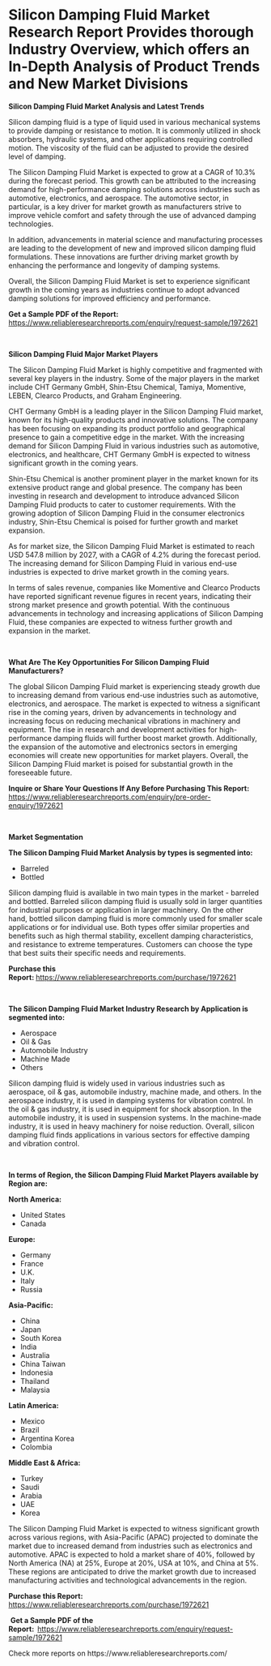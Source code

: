 <p><h1>Silicon Damping Fluid Market Research Report Provides thorough Industry Overview, which offers an In-Depth Analysis of Product Trends and New Market Divisions</h1></p><p><strong>Silicon Damping Fluid Market Analysis and Latest Trends</strong></p>
<p><p>Silicon damping fluid is a type of liquid used in various mechanical systems to provide damping or resistance to motion. It is commonly utilized in shock absorbers, hydraulic systems, and other applications requiring controlled motion. The viscosity of the fluid can be adjusted to provide the desired level of damping.</p><p>The Silicon Damping Fluid Market is expected to grow at a CAGR of 10.3% during the forecast period. This growth can be attributed to the increasing demand for high-performance damping solutions across industries such as automotive, electronics, and aerospace. The automotive sector, in particular, is a key driver for market growth as manufacturers strive to improve vehicle comfort and safety through the use of advanced damping technologies.</p><p>In addition, advancements in material science and manufacturing processes are leading to the development of new and improved silicon damping fluid formulations. These innovations are further driving market growth by enhancing the performance and longevity of damping systems.</p><p>Overall, the Silicon Damping Fluid Market is set to experience significant growth in the coming years as industries continue to adopt advanced damping solutions for improved efficiency and performance.</p></p>
<p><strong>Get a Sample PDF of the Report:&nbsp;</strong> <a href="https://www.reliableresearchreports.com/enquiry/request-sample/1972621">https://www.reliableresearchreports.com/enquiry/request-sample/1972621</a></p>
<p>&nbsp;</p>
<p><strong>Silicon Damping Fluid Major Market Players</strong></p>
<p><p>The Silicon Damping Fluid Market is highly competitive and fragmented with several key players in the industry. Some of the major players in the market include CHT Germany GmbH, Shin-Etsu Chemical, Tamiya, Momentive, LEBEN, Clearco Products, and Graham Engineering.</p><p>CHT Germany GmbH is a leading player in the Silicon Damping Fluid market, known for its high-quality products and innovative solutions. The company has been focusing on expanding its product portfolio and geographical presence to gain a competitive edge in the market. With the increasing demand for Silicon Damping Fluid in various industries such as automotive, electronics, and healthcare, CHT Germany GmbH is expected to witness significant growth in the coming years.</p><p>Shin-Etsu Chemical is another prominent player in the market known for its extensive product range and global presence. The company has been investing in research and development to introduce advanced Silicon Damping Fluid products to cater to customer requirements. With the growing adoption of Silicon Damping Fluid in the consumer electronics industry, Shin-Etsu Chemical is poised for further growth and market expansion.</p><p>As for market size, the Silicon Damping Fluid Market is estimated to reach USD 547.8 million by 2027, with a CAGR of 4.2% during the forecast period. The increasing demand for Silicon Damping Fluid in various end-use industries is expected to drive market growth in the coming years.</p><p>In terms of sales revenue, companies like Momentive and Clearco Products have reported significant revenue figures in recent years, indicating their strong market presence and growth potential. With the continuous advancements in technology and increasing applications of Silicon Damping Fluid, these companies are expected to witness further growth and expansion in the market.</p></p>
<p>&nbsp;</p>
<p><strong>What Are The Key Opportunities For Silicon Damping Fluid Manufacturers?</strong></p>
<p><p>The global Silicon Damping Fluid market is experiencing steady growth due to increasing demand from various end-use industries such as automotive, electronics, and aerospace. The market is expected to witness a significant rise in the coming years, driven by advancements in technology and increasing focus on reducing mechanical vibrations in machinery and equipment. The rise in research and development activities for high-performance damping fluids will further boost market growth. Additionally, the expansion of the automotive and electronics sectors in emerging economies will create new opportunities for market players. Overall, the Silicon Damping Fluid market is poised for substantial growth in the foreseeable future.</p></p>
<p><strong>Inquire or Share Your Questions If Any Before Purchasing This Report:</strong> <a href="https://www.reliableresearchreports.com/enquiry/pre-order-enquiry/1972621">https://www.reliableresearchreports.com/enquiry/pre-order-enquiry/1972621</a></p>
<p>&nbsp;</p>
<p><strong>Market Segmentation</strong></p>
<p><strong>The Silicon Damping Fluid Market Analysis by types is segmented into:</strong></p>
<p><ul><li>Barreled</li><li>Bottled</li></ul></p>
<p><p>Silicon damping fluid is available in two main types in the market - barreled and bottled. Barreled silicon damping fluid is usually sold in larger quantities for industrial purposes or application in larger machinery. On the other hand, bottled silicon damping fluid is more commonly used for smaller scale applications or for individual use. Both types offer similar properties and benefits such as high thermal stability, excellent damping characteristics, and resistance to extreme temperatures. Customers can choose the type that best suits their specific needs and requirements.</p></p>
<p><strong>Purchase this Report:&nbsp;</strong><a href="https://www.reliableresearchreports.com/purchase/1972621">https://www.reliableresearchreports.com/purchase/1972621</a></p>
<p>&nbsp;</p>
<p><strong>The Silicon Damping Fluid Market Industry Research by Application is segmented into:</strong></p>
<p><ul><li>Aerospace</li><li>Oil & Gas</li><li>Automobile Industry</li><li>Machine Made</li><li>Others</li></ul></p>
<p><p>Silicon damping fluid is widely used in various industries such as aerospace, oil & gas, automobile industry, machine made, and others. In the aerospace industry, it is used in damping systems for vibration control. In the oil & gas industry, it is used in equipment for shock absorption. In the automobile industry, it is used in suspension systems. In the machine-made industry, it is used in heavy machinery for noise reduction. Overall, silicon damping fluid finds applications in various sectors for effective damping and vibration control.</p></p>
<p>&nbsp;</p>
<p><strong>In terms of Region, the Silicon Damping Fluid Market Players available by Region are:</strong></p>
<p>
    <p> <strong> North America: </strong>
        <ul>
            <li>United States</li>
            <li>Canada</li>
        </ul>
        </p> 
    <p> <strong> Europe: </strong>
        <ul>
            <li>Germany</li>
            <li>France</li>
            <li>U.K.</li>
            <li>Italy</li>
            <li>Russia</li>
        </ul>
        </p> 
    <p> <strong> Asia-Pacific: </strong>
        <ul>
            <li>China</li>
            <li>Japan</li>
            <li>South Korea</li>
            <li>India</li>
            <li>Australia</li>
            <li>China Taiwan</li>
            <li>Indonesia</li>
            <li>Thailand</li>
            <li>Malaysia</li>
        </ul>
        </p> 
    <p> <strong> Latin America: </strong>
        <ul>
            <li>Mexico</li>
            <li>Brazil</li>
            <li>Argentina Korea</li>
            <li>Colombia</li>
        </ul>
        </p> 
    <p> <strong> Middle East & Africa: </strong>
        <ul>
            <li>Turkey</li>
            <li>Saudi</li>
            <li>Arabia</li>
            <li>UAE</li>
            <li>Korea</li>
        </ul>
    </p>
    </p>
<p><p>The Silicon Damping Fluid Market is expected to witness significant growth across various regions, with Asia-Pacific (APAC) projected to dominate the market due to increased demand from industries such as electronics and automotive. APAC is expected to hold a market share of 40%, followed by North America (NA) at 25%, Europe at 20%, USA at 10%, and China at 5%. These regions are anticipated to drive the market growth due to increased manufacturing activities and technological advancements in the region.</p></p>
<p><strong>Purchase this Report: </strong><a href="https://www.reliableresearchreports.com/purchase/1972621">https://www.reliableresearchreports.com/purchase/1972621</a></p>
<p>&nbsp;<strong>Get a Sample PDF of the Report:&nbsp;&nbsp;</strong><a href="https://www.reliableresearchreports.com/enquiry/request-sample/1972621">https://www.reliableresearchreports.com/enquiry/request-sample/1972621</a></p>
<p><strong></strong></p>
<p>Check more reports on https://www.reliableresearchreports.com/</p>